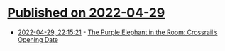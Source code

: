 # [Published on 2022-04-29](index.md)

* [2022-04-29, 22:15:21](https://news.ycombinator.com/item?id=31211205) - [The Purple Elephant in the Room: Crossrail’s Opening Date](https://www.londonreconnections.com/2022/the-purple-elephant-in-the-room-crossrails-opening-date/)
